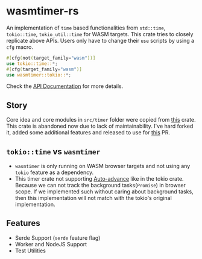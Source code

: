 # wasmtimer-rs

An implementation of `time` based functionalities from `std::time`, `tokio::time`,
`tokio_util::time` for WASM targets. This crate tries to closely
replicate above APIs. Users only have to change their `use` scripts by
using a `cfg` macro.

```rust
#[cfg(not(target_family="wasm"))]
use tokio::time::*;
#[cfg(target_family="wasm")]
use wasmtimer::tokio::*;
```

Check the [API Documentation](https://docs.rs/wasmtimer) for more
details.

## Story

Core idea and core modules in `src/timer` folder were copied from
[this](https://github.com/tomaka/wasm-timer) crate. This crate is
abandoned now due to lack of maintainability. I've hard forked it,
added some additional features and released to use for
[this](https://github.com/google/tarpc/pull/388) PR.

## `tokio::time` vs `wasmtimer`

- `wasmtimer` is only running on WASM browser targets and not using any
`tokio` feature as a dependency.
- This timer crate not supporting
[Auto-advance](https://docs.rs/tokio/latest/tokio/time/fn.pause.html#auto-advance)
like in the tokio crate. Because we can not track the background
tasks(`Promise`) in browser scope. If we implemented such without caring
about background tasks, then this implementation will not match with the
tokio's original implementation.

## Features

- Serde Support (`serde` feature flag)
- Worker and NodeJS Support
- Test Utilities
